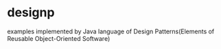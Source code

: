 # designp
examples implemented by Java language of Design Patterns(Elements of Reusable Object-Oriented Software)
